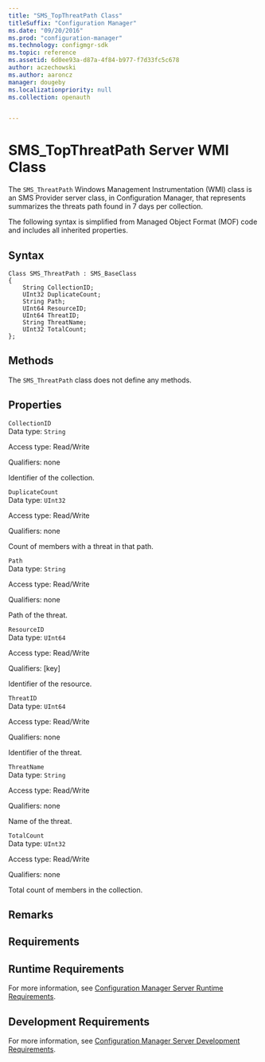 ```yaml
---
title: "SMS_TopThreatPath Class"
titleSuffix: "Configuration Manager"
ms.date: "09/20/2016"
ms.prod: "configuration-manager"
ms.technology: configmgr-sdk
ms.topic: reference
ms.assetid: 6d0ee93a-d87a-4f84-b977-f7d33fc5c678
author: aczechowski
ms.author: aaroncz
manager: dougeby
ms.localizationpriority: null
ms.collection: openauth


---
```

# SMS_TopThreatPath Server WMI Class
The `SMS_ThreatPath` Windows Management Instrumentation (WMI) class is an SMS Provider server class, in Configuration Manager, that represents summarizes the threats path found in 7 days per collection.  

 The following syntax is simplified from Managed Object Format (MOF) code and includes all inherited properties.  

## Syntax  

```  
Class SMS_ThreatPath : SMS_BaseClass  
{  
    String CollectionID;  
    UInt32 DuplicateCount;  
    String Path;  
    UInt64 ResourceID;  
    UInt64 ThreatID;  
    String ThreatName;  
    UInt32 TotalCount;  
};  
```  

## Methods  
 The `SMS_ThreatPath` class does not define any methods.  

## Properties  
 `CollectionID`  
 Data type: `String`  

 Access type: Read/Write  

 Qualifiers: none  

 Identifier of the collection.  

 `DuplicateCount`  
 Data type: `UInt32`  

 Access type: Read/Write  

 Qualifiers: none  

 Count of members with a threat in that path.  

 `Path`  
 Data type: `String`  

 Access type: Read/Write  

 Qualifiers: none  

 Path of the threat.  

 `ResourceID`  
 Data type: `UInt64`  

 Access type: Read/Write  

 Qualifiers: [key]  

 Identifier of the resource.  

 `ThreatID`  
 Data type: `UInt64`  

 Access type: Read/Write  

 Qualifiers: none  

 Identifier of the threat.  

 `ThreatName`  
 Data type: `String`  

 Access type: Read/Write  

 Qualifiers: none  

 Name of the threat.  

 `TotalCount`  
 Data type: `UInt32`  

 Access type: Read/Write  

 Qualifiers: none  

 Total count of members in the collection.  

## Remarks  

## Requirements  

## Runtime Requirements  
 For more information, see [Configuration Manager Server Runtime Requirements](../../../develop/core/reqs/server-runtime-requirements.md).  

## Development Requirements  
 For more information, see [Configuration Manager Server Development Requirements](../../../develop/core/reqs/server-development-requirements.md).
